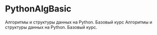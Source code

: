 # PythonAlgBasic
Алгоритмы и структуры данных на Python. Базовый курс Алгоритмы и структуры данных на Python. Базовый курс.
